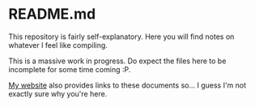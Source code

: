 # README.md

This repository is fairly self-explanatory. Here you will find notes on whatever I feel like compiling.

This is a massive work in progress. Do expect the files here to be incomplete for some time coming :P.

[My website](https://n00bcak.github.io/) also provides links to these documents so... I guess I'm not exactly sure why you're here.
